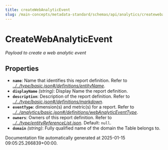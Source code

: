 ```yaml
---
title: createWebAnalyticEvent
slug: /main-concepts/metadata-standard/schemas/api/analytics/createwebanalyticevent
---
```


# CreateWebAnalyticEvent

*Payload to create a web analytic event*

## Properties

- **`name`**: Name that identifies this report definition. Refer to *[../../type/basic.json#/definitions/entityName](#/../type/basic.json#/definitions/entityName)*.
- **`displayName`** *(string)*: Display Name the report definition.
- **`description`**: Description of the report definition. Refer to *[../../type/basic.json#/definitions/markdown](#/../type/basic.json#/definitions/markdown)*.
- **`eventType`**: dimension(s) and metric(s) for a report. Refer to *[../../analytics/basic.json#/definitions/webAnalyticEventType](#/../analytics/basic.json#/definitions/webAnalyticEventType)*.
- **`owners`**: Owners of this report definition. Refer to *[../../type/entityReferenceList.json](#/../type/entityReferenceList.json)*. Default: `null`.
- **`domain`** *(string)*: Fully qualified name of the domain the Table belongs to.


Documentation file automatically generated at 2025-01-15 09:05:25.266839+00:00.
